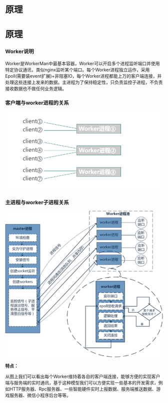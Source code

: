 # 原理

# 原理

### Worker说明

Worker是WorkerMan中最基本容器，Worker可以开启多个进程监听端口并使用特定协议通讯，类似nginx监听某个端口。每个Worker进程独立运作，采用Epoll(需要装event扩展)+非阻塞IO，每个Worker进程都能上万的客户端连接，并处理这些连接上发来的数据。主进程为了保持稳定性，只负责监控子进程，不负责接收数据也不做任何业务逻辑。

### 客户端与worker进程的关系

![workerman master woker模型](images/91e052f83ceb890394d498ae36f4e19b01cb3390)

### 主进程与worker子进程关系

![workerman master woker模型](images/064cb27dbfcbb15b9b502ae9ed0c928dcc4da291)

**特点：**

从图上我们可以看出每个Worker维持着各自的客户端连接，能够方便的实现客户端与服务端的实时通讯，基于这种模型我们可以方便实现一些基本的开发需求，例如HTTP服务器、Rpc服务器、一些智能硬件实时上报数据、服务端推送数据、游戏服务器、微信小程序后台等等。